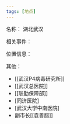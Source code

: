 ```yaml
---
tags: [地点]
---
```


名称：
湖北武汉

相关事件：

位置信息：

其他：
- [[武汉P4病毒研究所]]
- [[武汉总医院]]
- [[联勤保障部]]
- [同济医院]
- [武汉大学中南医院]
- 副市长[[袁善腊]]
